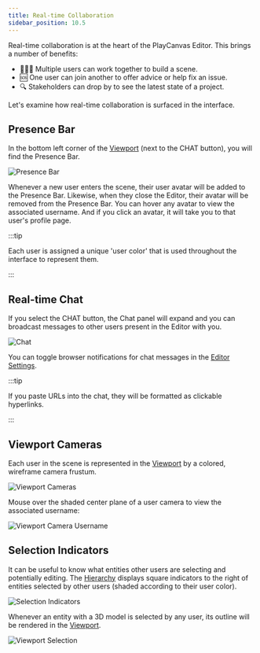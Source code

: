 ```yaml
---
title: Real-time Collaboration
sidebar_position: 10.5
---
```


Real-time collaboration is at the heart of the PlayCanvas Editor. This brings a number of benefits:

* 🧑‍🤝‍🧑 Multiple users can work together to build a scene.
* 🆘 One user can join another to offer advice or help fix an issue.
* 🔍 Stakeholders can drop by to see the latest state of a project.

Let's examine how real-time collaboration is surfaced in the interface.

## Presence Bar

In the bottom left corner of the [Viewport](../viewport) (next to the CHAT button), you will find the Presence Bar.

![Presence Bar](/img/user-manual/editor/realtime-collaboration/presence-bar.png)

Whenever a new user enters the scene, their user avatar will be added to the Presence Bar. Likewise, when they close the Editor, their avatar will be removed from the Presence Bar. You can hover any avatar to view the associated username. And if you click an avatar, it will take you to that user's profile page.

:::tip

Each user is assigned a unique 'user color' that is used throughout the interface to represent them.

:::

## Real-time Chat

If you select the CHAT button, the Chat panel will expand and you can broadcast messages to other users present in the Editor with you.

![Chat](/img/user-manual/editor/realtime-collaboration/chat.gif)

You can toggle browser notifications for chat messages in the [Editor Settings](../settings).

:::tip

If you paste URLs into the chat, they will be formatted as clickable hyperlinks.

:::

## Viewport Cameras

Each user in the scene is represented in the [Viewport](../viewport) by a colored, wireframe camera frustum.

![Viewport Cameras](/img/user-manual/editor/realtime-collaboration/viewport-cameras.webp)

Mouse over the shaded center plane of a user camera to view the associated username:

![Viewport Camera Username](/img/user-manual/editor/realtime-collaboration/viewport-camera-username.png)

## Selection Indicators

It can be useful to know what entities other users are selecting and potentially editing. The [Hierarchy](../hierarchy) displays square indicators to the right of entities selected by other users (shaded according to their user color).

![Selection Indicators](/img/user-manual/editor/realtime-collaboration/selection-indicators.gif)

Whenever an entity with a 3D model is selected by any user, its outline will be rendered in the [Viewport](../viewport).

![Viewport Selection](/img/user-manual/editor/realtime-collaboration/viewport-selection.gif)
